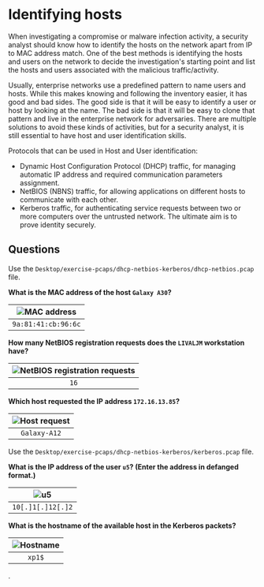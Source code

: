 # Identifying hosts

When investigating a compromise or malware infection activity, a security analyst should know how to identify the hosts on the network apart from IP to MAC address match. One of the best methods is identifying the hosts and users on the network to decide the investigation's starting point and list the hosts and users associated with the malicious traffic/activity.

Usually, enterprise networks use a predefined pattern to name users and hosts. While this makes knowing and following the inventory easier, it has good and bad sides. The good side is that it will be easy to identify a user or host by looking at the name. The bad side is that it will be easy to clone that pattern and live in the enterprise network for adversaries. There are multiple solutions to avoid these kinds of activities, but for a security analyst, it is still essential to have host and user identification skills.

Protocols that can be used in Host and User identification:

* Dynamic Host Configuration Protocol (DHCP) traffic, for managing automatic IP address and required communication parameters assignment.
* NetBIOS (NBNS) traffic, for allowing applications on different hosts to communicate with each other.
* Kerberos traffic, for authenticating service requests between two or more computers over the untrusted network. The ultimate aim is to prove identity securely.

## Questions

Use the `Desktop/exercise-pcaps/dhcp-netbios-kerberos/dhcp-netbios.pcap` file.

**What is the MAC address of the host `Galaxy A30`?**

| ![MAC address](/_static/images/shark-10.png)
|:--:|
| `9a:81:41:cb:96:6c` |

**How many NetBIOS registration requests does the `LIVALJM` workstation have?**

| ![NetBIOS registration requests](/_static/images/shark-11.png)
|:--:|
| `16` |

**Which host requested the IP address `172.16.13.85`?**

| ![Host request](/_static/images/shark-12.png)
|:--:|
| `Galaxy-A12` |

Use the `Desktop/exercise-pcaps/dhcp-netbios-kerberos/kerberos.pcap` file.

**What is the IP address of the user `u5`? (Enter the address in defanged format.)**

| ![u5](/_static/images/shark-13.png)
|:--:|
| `10[.]1[.]12[.]2` |

**What is the hostname of the available host in the Kerberos packets?**

| ![Hostname](/_static/images/shark-14.png)
|:--:|
| `xp1$` |

.